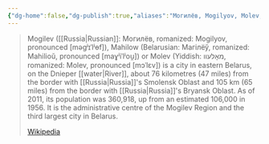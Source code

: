 ```yaml
---
{"dg-home":false,"dg-publish":true,"aliases":"Могилёв, Mogilyov, Molev, Mogilev, Магілёўская, Mahiloŭskaja, Могилёвская, Mogilyovskaya, Mogilyovskaya, Mahilyow, Mahilioŭ","locations":null,"tag":null,"date":null,"location":[53.9090245,30.3429838],"title":"Mahilyow, Mahilyow Region, Belarus","permalink":"/maps/mahilyow-mahilyow-region-belarus/","dgHomeLink":true,"dgPassFrontmatter":true}
---
```


> Mogilev ([[Russia|Russian]]: Могилёв, romanized: Mogilyov, pronounced [məɡʲɪˈlʲɵf]), Mahilow (Belarusian: Магілёў, romanized: Mahilioŭ, pronounced [maɣʲiˈlʲou̯]) or Molev (Yiddish: מאָלעוו, romanized: Molev, pronounced [mɔˈlɛv]) is a city in eastern Belarus, on the Dnieper [[water|River]], about 76 kilometres (47 miles) from the border with [[Russia|Russia]]'s Smolensk Oblast and 105 km (65 miles) from the border with [[Russia|Russia]]'s Bryansk Oblast. As of 2011, its population was 360,918, up from an estimated 106,000 in 1956. It is the administrative centre of the Mogilev Region and the third largest city in Belarus.
>
> [Wikipedia](https://en.wikipedia.org/wiki/Mogilev)
